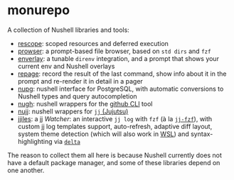 # monurepo

A collection of Nushell libraries and tools:

- [rescope](./rescope): scoped resources and deferred execution
- [prowser](./prowser): a prompt-based file browser, based on `std dirs` and `fzf`
- [enverlay](./enverlay): a tunable `direnv` integration, and a prompt that shows your current env and Nushell overlays
- [repage](./repage): record the result of the last command, show info about it in the prompt and re-render it in detail in a pager
- [nupg](./nupg): nushell interface for PostgreSQL, with automatic conversions to Nushell types and query autocompletion
- [nugh](./nugh): nushell wrappers for the [github CLI](https://github.com/cli/cli) tool
- [nujj](./nujj): nushell wrappers for [`jj` (Jujutsu)](https://github.com/jj-vcs/jj)
- [jjiles](./jjiles): a jj _Watcher_: an interactive `jj log` with `fzf` (à la [`jj-fzf`](https://github.com/tim-janik/jj-fzf)),
  with custom jj log templates support, auto-refresh, adaptive diff layout, system theme detection
  (which will also work in [WSL](https://learn.microsoft.com/en-us/windows/wsl/))
  and syntax-highlighting via [`delta`](https://github.com/dandavison/delta)

The reason to collect them all here is because Nushell currently does not have a default package manager,
and some of these libraries depend on one another.

